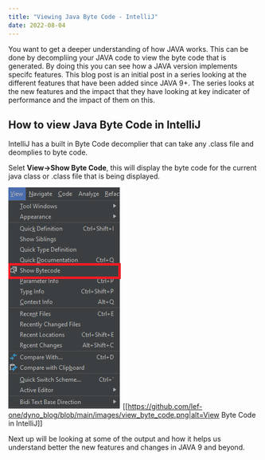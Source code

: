 ```yaml
---
title: "Viewing Java Byte Code - IntelliJ"
date: 2022-08-04
---
```


You want to get a deeper understanding of how JAVA works.  This can be done by decompliing your JAVA code to view the byte code that is generated. By doing this
you can see how a JAVA version implements specifc features.  This blog post is an initial post in a series looking at the different features that have been added 
since JAVA 9+.  The series looks at the new features and the impact that they have looking at key indicater of performance and the impact of them on this.

## How to view Java Byte Code in IntelliJ

IntelliJ has a built in Byte Code decomplier that can take any .class file and deomplies to byte code.

Selet **View->Show Byte Code**, this will display the byte code for the current java class or .class file that is being displayed.

![View Byte Code in IntelliJ](/images/view_byte_code.png?raw=true)
[[https://github.com/lef-one/dyno_blog/blob/main/images/view_byte_code.png|alt=View Byte Code in IntelliJ]]

Next up will be looking at some of the output and how it helps us understand better the new features and changes in JAVA 9 and beyond.
